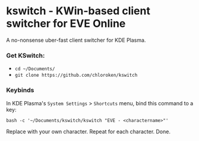 # kswitch - KWin-based client switcher for EVE Online

A no-nonsense uber-fast client switcher for KDE Plasma.

### Get KSwitch:
- `cd ~/Documents/`
- `git clone https://github.com/chloroken/kswitch`

### Keybinds
In KDE Plasma's `System Settings` > `Shortcuts` menu, bind this command to a key:

`bash -c '~/Documents/kswitch/kswitch "EVE - <charactername>"'`

Replace <charactername> with your own character. Repeat for each character. Done.
